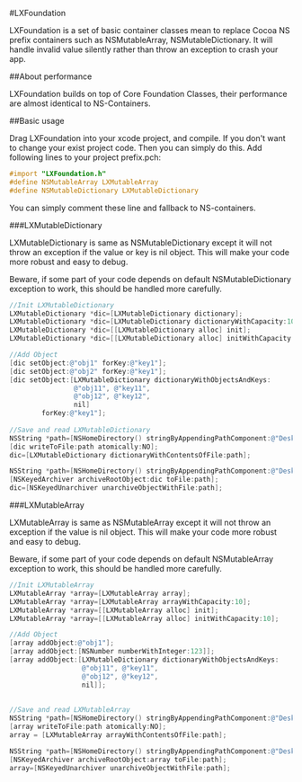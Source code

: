 #LXFoundation

LXFoundation is a set of basic container classes mean to replace Cocoa NS prefix containers such as NSMutableArray, NSMutableDictionary. It will handle invalid value silently rather than throw an exception to crash your app.

##About performance

LXFoundation builds on top of Core Foundation Classes, their performance are almost identical to NS-Containers. 

##Basic usage

Drag LXFoundation into your xcode project, and compile. If you don't want to change your exist project code. Then you can simply do this. Add following lines to your project prefix.pch:

```objective-c
#import "LXFoundation.h"
#define NSMutableArray LXMutableArray
#define NSMutableDictionary LXMutableDictionary
```
You can simply comment these line and fallback to NS-containers.

###LXMutableDictionary

LXMutableDictionary is same as NSMutableDictionary except it will not throw an exception if the value or key is nil object. This will make your code more robust and easy to debug. 

Beware, if some part of your code depends on default NSMutableDictionary exception to work, this should be handled more carefully. 

```objective-c
//Init LXMutableDictionary
LXMutableDictionary *dic=[LXMutableDictionary dictionary];
LXMutableDictionary *dic=[LXMutableDictionary dictionaryWithCapacity:10];
LXMutableDictionary *dic=[[LXMutableDictionary alloc] init];
LXMutableDictionary *dic=[[LXMutableDictionary alloc] initWithCapacity:10];

//Add Object
[dic setObject:@"obj1" forKey:@"key1"];
[dic setObject:@"obj2" forKey:@"key1"];
[dic setObject:[LXMutableDictionary dictionaryWithObjectsAndKeys:
				@"obj11", @"key11",
				@"obj12", @"key12",
				nil]
		forKey:@"key1"];
		
//Save and read LXMutableDictionary
NSString *path=[NSHomeDirectory() stringByAppendingPathComponent:@"Desktop/testDic.plist"];
[dic writeToFile:path atomically:NO];
dic=[LXMutableDictionary dictionaryWithContentsOfFile:path];

NSString *path=[NSHomeDirectory() stringByAppendingPathComponent:@"Desktop/testDic.dat"];
[NSKeyedArchiver archiveRootObject:dic toFile:path];
dic=[NSKeyedUnarchiver unarchiveObjectWithFile:path];
```

###LXMutableArray

LXMutableArray is same as NSMutableArray except it will not throw an exception if the value is nil object. This will make your code more robust and easy to debug. 

Beware, if some part of your code depends on default NSMutableArray exception to work, this should be handled more carefully. 

```objective-c
//Init LXMutableArray
LXMutableArray *array=[LXMutableArray array];
LXMutableArray *array=[LXMutableArray arrayWithCapacity:10];
LXMutableArray *array=[[LXMutableArray alloc] init];
LXMutableArray *array=[[LXMutableArray alloc] initWithCapacity:10];

//Add Object
[array addObject:@"obj1"];
[array addObject:[NSNumber numberWithInteger:123]];
[array addObject:[LXMutableDictionary dictionaryWithObjectsAndKeys:
				  @"obj11", @"key11",
				  @"obj12", @"key12",
				  nil]];
				  
		
//Save and read LXMutableArray
NSString *path=[NSHomeDirectory() stringByAppendingPathComponent:@"Desktop/array.plist"];
[array writeToFile:path atomically:NO];
array = [LXMutableArray arrayWithContentsOfFile:path];

NSString *path=[NSHomeDirectory() stringByAppendingPathComponent:@"Desktop/array.dat"];
[NSKeyedArchiver archiveRootObject:array toFile:path];
array=[NSKeyedUnarchiver unarchiveObjectWithFile:path];
```

